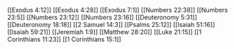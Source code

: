 [[Exodus 4:12]]
[[Exodus 4:28]]
[[Exodus 7:1]]
[[Numbers 22:38]]
[[Numbers 23:5]]
[[Numbers 23:12]]
[[Numbers 23:16]]
[[Deuteronomy 5:31]]
[[Deuteronomy 18:18]]
[[2 Samuel 14:3]]
[[Psalms 25:12]]
[[Isaiah 51:16]]
[[Isaiah 59:21]]
[[Jeremiah 1:9]]
[[Matthew 28:20]]
[[Luke 21:15]]
[[1 Corinthians 11:23]]
[[1 Corinthians 15:1]]
